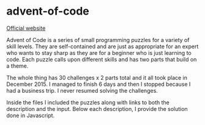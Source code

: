# advent-of-code

[Official website](http://adventofcode.com/)

Advent of Code is a series of small programming puzzles for a variety of skill levels. They are self-contained and are just as appropriate for an expert who wants to stay sharp as they are for a beginner who is just learning to code. Each puzzle calls upon different skills and has two parts that build on a theme.

The whole thing has 30 challenges x 2 parts total and it all took place in December 2015. I managed to finish 6 days and then I stopped because I had a business trip. I never resumed solving the challenges.

Inside the files I included the puzzles along with links to both the description and the input. Below each description, I provide the solution done in Javascript.

